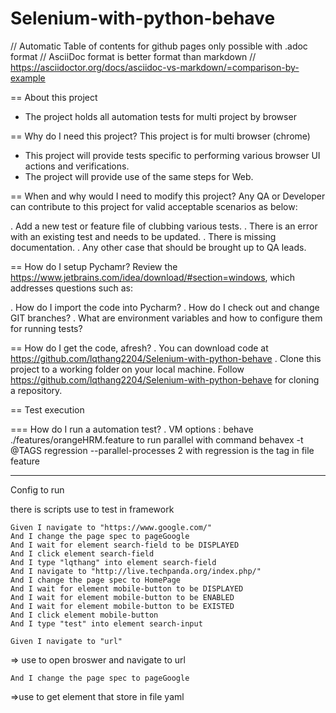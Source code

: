 # Selenium-with-python-behave
// Automatic Table of contents for github pages only possible with .adoc format
// AsciiDoc format is better format than markdown
// https://asciidoctor.org/docs/asciidoc-vs-markdown/=comparison-by-example

== About this project
* The project holds all automation tests for multi project by browser


== Why do I need this project?
This project is for multi browser (chrome)

* This project will provide tests specific to performing various browser UI actions and verifications.
* The project will provide use of the same steps for Web.

== When and why would I need to modify this project?
Any QA or Developer can contribute to this project for valid acceptable scenarios as below:

. Add a new test or feature file of clubbing various tests.
. There is an error with an existing test and needs to be updated.
. There is missing documentation.
. Any other case that should be brought up to QA leads.

== How do I setup Pychamr?
Review the https://www.jetbrains.com/idea/download/#section=windows, which addresses
questions such as:

. How do I import the code into Pycharm?
. How do I check out and change GIT branches?
. What are environment variables and how to configure them for running tests?

== How do I get the code, afresh?
. You can download code at https://github.com/lqthang2204/Selenium-with-python-behave
. Clone this project to a working folder on your local machine.
Follow https://github.com/lqthang2204/Selenium-with-python-behave for cloning a repository.

== Test execution

=== How do I run a automation test?
. VM options : behave ./features/orangeHRM.feature
to run parallel with command behavex -t @TAGS regression --parallel-processes 2
with regression is the tag in file feature

----



Config to run

there is scripts use to test in framework

    Given I navigate to "https://www.google.com/"
    And I change the page spec to pageGoogle
    And I wait for element search-field to be DISPLAYED
    And I click element search-field
    And I type "lqthang" into element search-field
    And I navigate to "http://live.techpanda.org/index.php/"
    And I change the page spec to HomePage
    And I wait for element mobile-button to be DISPLAYED
    And I wait for element mobile-button to be ENABLED
    And I wait for element mobile-button to be EXISTED
    And I click element mobile-button
    And I type "test" into element search-input

    Given I navigate to "url"
=> use to open broswer and navigate to url

    And I change the page spec to pageGoogle
=>use to get element that store in file yaml

